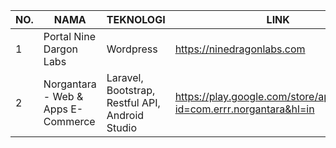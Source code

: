 | NO. 	| NAMA                                              	| TEKNOLOGI                                     	| LINK                                 	|
|-----	|---------------------------------------------------	|-----------------------------------------------	|--------------------------------------	|
|  1  	| Portal Nine Dargon Labs                             | Wordpress                                       | https://ninedragonlabs.com
|  2  	| Norgantara - Web & Apps E-Commerce                  | Laravel, Bootstrap, Restful API, Android Studio | https://play.google.com/store/apps/details?id=com.errr.norgantara&hl=in            	|

